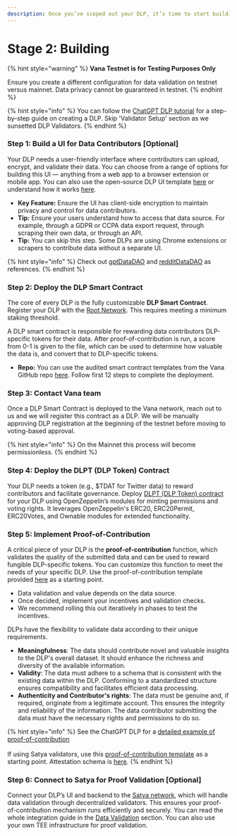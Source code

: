 ```yaml
---
description: Once you’ve scoped out your DLP, it’s time to start building.
---
```


# Stage 2: Building

{% hint style="warning" %}
**Vana Testnet is for Testing Purposes Only**

Ensure you create a different configuration for data validation on testnet versus mainnet. Data privacy cannot be guaranteed in testnet.&#x20;
{% endhint %}

{% hint style="info" %}
You can follow the [ChatGPT DLP tutorial](https://github.com/vana-com/vana-dlp-chatgpt/blob/main/docs/running\_on\_testnet.md) for a step-by-step guide on creating a DLP. Skip 'Validator Setup' section as we sunsetted DLP Validators.
{% endhint %}

### **Step 1: Build a UI for Data Contributors \[Optional]**

Your DLP needs a user-friendly interface where contributors can upload, encrypt, and validate their data. You can choose from a range of options for building this UI — anything from a web app to a browser extension or mobile app. You can also use the open-source DLP UI template [here](https://github.com/vana-com/vana-dlp-ui) or understand how it works [here](../../core-concepts/data-ingress/data-storage.md).

* **Key Feature:** Ensure the UI has client-side encryption to maintain privacy and control for data contributors.
* **Tip:** Ensure your users understand how to access that data source. For example, through a GDPR or CCPA data export request, through scraping their own data, or through an API.&#x20;
* **Tip:** You can skip this step. Some DLPs are using Chrome extensions or scrapers to contribute data without a separate UI.

{% hint style="info" %}
Check out [gptDataDAO](https://www.gptdatadao.org/) and [redditDataDAO](https://rdatadao.org/) as references.
{% endhint %}

### **Step 2: Deploy the DLP Smart Contract**

The core of every DLP is the fully customizable **DLP Smart Contract**. Register your DLP with the [Root Network](../../core-concepts/key-elements/smart-contracts.md#root-network-contract). This requires meeting a minimum staking threshold.&#x20;

A DLP smart contract is responsible for rewarding data contributors DLP-specific tokens for their data. After proof-of-contribution is run, a score from 0-1 is given to the file, which can be used to determine how valuable the data is, and convert that to DLP-specific tokens.

* **Repo:** You can use the audited smart contract templates from the Vana GitHub repo [here](https://github.com/vana-com/vana-dlp-smart-contracts). Follow first 12 steps to complete the deployment.

### **Step 3: Contact Vana team**

Once a DLP Smart Contract is deployed to the Vana network, reach out to us and we will register this contract as a DLP. We will be manually approving DLP registration at the beginning of the testnet before moving to voting-based approval.&#x20;

{% hint style="info" %}
On the Mainnet this process will become permissionless.
{% endhint %}

### **Step 4: Deploy the DLPT (DLP Token) Contract**

Your DLP needs a token (e.g., $TDAT for Twitter data) to reward contributors and facilitate governance. Deploy [DLPT (DLP Token) contract](https://github.com/vana-com/vana-dlp-smart-contracts?tab=readme-ov-file#dlpt-contract) for your DLP using OpenZeppelin’s modules for minting permissions and voting rights. It leverages OpenZeppelin's ERC20, ERC20Permit, ERC20Votes, and Ownable modules for extended functionality.

### **Step 5: Implement Proof-of-Contribution**

A critical piece of your DLP is the **proof-of-contribution** function, which validates the quality of the submitted data and can be used to reward fungible DLP-specific tokens. You can customize this function to meet the needs of your specific DLP. Use the proof-of-contribution template provided [here](https://github.com/vana-com/vana-satya-proof-template) as a starting point.

* Data validation and value depends on the data source.
* Once decided, implement your incentives and validation checks.
* We recommend rolling this out iteratively in phases to test the incentives.

DLPs have the flexibility to validate data according to their unique requirements.&#x20;

* **Meaningfulness**: The data should contribute novel and valuable insights to the DLP's overall dataset. It should enhance the richness and diversity of the available information.
* **Validity**: The data must adhere to a schema that is consistent with the existing data within the DLP. Conforming to a standardized structure ensures compatibility and facilitates efficient data processing.
* **Authenticity and Contributor's rights**: The data must be genuine and, if required, originate from a legitimate account. This ensures the integrity and reliability of the information. The data contributor submitting the data must have the necessary rights and permissions to do so.

{% hint style="info" %}
See the ChatGPT DLP for a [detailed example of proof-of-contribution](https://github.com/vana-com/vana-dlp-chatgpt/blob/main/docs/proof\_of\_contribution.md)\
\
If using Satya validators, use this [proof-of-contribution template](https://github.com/vana-com/vana-satya-proof-template/) as a starting point. Attestation schema is [here](../../core-concepts/data-ingress/data-attestation.md).
{% endhint %}

### **Step 6: Connect to Satya for Proof Validation \[Optional]**

Connect your DLP’s UI and backend to the [Satya network](../../core-concepts/roles/satya-validators.md), which will handle data validation through decentralized validators. This ensures your proof-of-contribution mechanism runs efficiently and securely. You can read the whole integration guide in the [Data Validation](../../core-concepts/data-ingress/data-validation.md) section. You can also use your own TEE infrastructure for proof validation.
